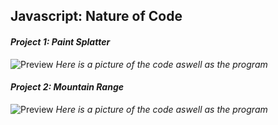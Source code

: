## **Javascript: Nature of Code**

#### _Project 1: Paint Splatter_

![Preview](https://github.com/AYJACKSON-ICS4U/AyeshaKhan-KhanAcademyWork/blob/master/Java%20Script/Nature%20of%20Code/Photo/PS.PNG)
*Here is a picture of the code aswell as the program*


#### _Project 2: Mountain Range_

![Preview](https://github.com/AYJACKSON-ICS4U/AyeshaKhan-KhanAcademyWork/blob/master/Java%20Script/Nature%20of%20Code/Photo/Mountain%20Range.PNG)
*Here is a picture of the code aswell as the program*
